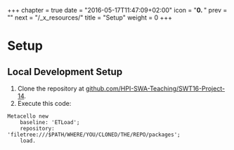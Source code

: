 +++
chapter = true
date = "2016-05-17T11:47:09+02:00"
icon = "<b>0. </b>"
prev = ""
next = "/_x_resources/"
title = "Setup"
weight = 0
+++

# Setup

## Local Development Setup

1. Clone the repository at [github.com/HPI-SWA-Teaching/SWT16-Project-14](https://github.com/HPI-SWA-Teaching/SWT16-Project-14).
2. Execute this code:

```smalltalk
Metacello new
    baseline: 'ETLoad';
    repository: 'filetree:///$PATH/WHERE/YOU/CLONED/THE/REPO/packages';
    load.
```
